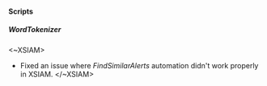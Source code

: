 
#### Scripts

##### WordTokenizer
<~XSIAM>
- Fixed an issue where *FindSimilarAlerts* automation didn't work properly in XSIAM.
</~XSIAM>
